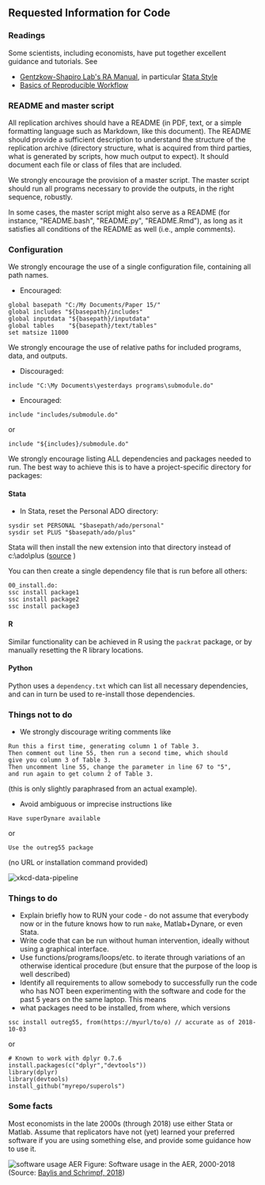 ## Requested Information for Code

### Readings
Some scientists, including economists, have put together excellent guidance and tutorials. See
- [Gentzkow-Shapiro Lab's RA Manual](https://github.com/gslab-econ/ra-manual/wiki/Getting-Started), in particular [Stata Style](https://github.com/gslab-econ/ra-manual/wiki/Stata)
- [Basics of Reproducible Workflow](https://www.practicereproducibleresearch.org/core-chapters/3-basic.html)

### README and master script
All replication archives should have a README (in PDF, text, or a simple formatting language such as Markdown, like this document). The README should provide a sufficient description to understand the structure of the replication archive (directory structure, what is acquired from third parties, what is generated by scripts, how much output to expect). It should document each file or class of files that are included.

We strongly encourage the provision of a master script. The master script should run all programs necessary to provide the outputs, in the right sequence, robustly.

In some cases, the master script might also serve as a README (for instance, "README.bash", "README.py", "README.Rmd"), as long as it satisfies all conditions of the README as well (i.e., ample comments).

### Configuration

We strongly encourage the use of a single configuration file, containing all path names. 
- Encouraged:
```
global basepath "C:/My Documents/Paper 15/"
global includes "${basepath}/includes"
global inputdata "${basepath}/inputdata"
global tables    "${basepath}/text/tables"
set matsize 11000
```

We strongly encourage the use of relative paths for included programs, data, and outputs.
- Discouraged:
```
include "C:\My Documents\yesterdays programs\submodule.do"
```
- Encouraged:
```
include "includes/submodule.do"
```
or
```
include "${includes}/submodule.do"
```

We strongly encourage listing ALL dependencies and packages needed to run. The best way to achieve this is to have a project-specific directory for packages:
#### Stata
- In Stata, reset the Personal ADO directory:
```
sysdir set PERSONAL "$basepath/ado/personal"
sysdir set PLUS "$basepath/ado/plus"
```

Stata will then install the new extension into that directory instead of c:\ado\plus ([source](https://www.stata.com/support/faqs/programming/personal-ado-directory/) )

You can then create a single dependency file that is run before all others:
```
00_install.do:
ssc install package1
ssc install package2
ssc install package3
```
#### R
Similar functionality can be achieved in R using the `packrat` package, or by manually resetting the R library locations.

#### Python
Python uses a `dependency.txt` which can list all necessary dependencies, and can in turn be used to re-install those dependencies.

### Things not to do
-  We strongly discourage writing comments like
```
Run this a first time, generating column 1 of Table 3.
Then comment out line 55, then run a second time, which should
give you column 3 of Table 3.
Then uncomment line 55, change the parameter in line 67 to "5",
and run again to get column 2 of Table 3.
```
(this is only slightly paraphrased from an actual example).
-  Avoid ambiguous or imprecise instructions  like
```
Have superDynare available
```
or
```
Use the outreg55 package
```
(no URL or installation command provided)

![xkcd-data-pipeline](https://imgs.xkcd.com/comics/data_pipeline.png)

### Things to do
- Explain briefly how to RUN your code - do not assume that everybody now or in the future knows how to run `make`, Matlab+Dynare, or even Stata.
-  Write code that can be run without human intervention, ideally without using a graphical interface.
-  Use functions/programs/loops/etc. to iterate through variations of an otherwise identical procedure (but ensure that the purpose of the loop is well described)
-  Identify all requirements to allow somebody to successfully run the code who has NOT been experimenting with the software and code for the past 5 years on the same laptop. This means
  -  what packages need to be installed, from where, which versions
  ```{stata}
  ssc install outreg55, from(https://myurl/to/o) // accurate as of 2018-10-03
  ```
  or
  ```{r}
  # Known to work with dplyr 0.7.6
  install.packages(c("dplyr","devtools"))
  library(dplyr)
  library(devtools)
  install_github("myrepo/superols")
  ```
### Some facts
Most economists in the late 2000s (through 2018) use either Stata or Matlab. Assume that replicators have not (yet) learned your preferred software if you are using something else, and provide some guidance how to use it.

![software usage AER](https://raw.githubusercontent.com/pbaylis/econ-program-usage-data/master/aer_programs_by_year.png)
Figure: Software usage in the AER, 2000-2018 (Source: [Baylis and Schrimpf, 2018](http://doi.org/10.5281/zenodo.1453556))


